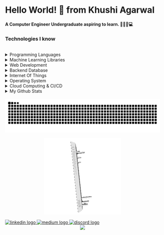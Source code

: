 # Hello World! 👋 from Khushi Agarwal
#### A Computer Engineer Undergraduate aspiring to learn. 👩🏻‍💻💻
  
### Technologies I know
<br clear="both">
<details>
  <summary> Programming Languages </summary>
  <div align="center">
  <img src="https://cdn.jsdelivr.net/gh/devicons/devicon/icons/c/c-original.svg" height="40" alt="c logo"  />  <img width="12" />
  <img src="https://cdn.jsdelivr.net/gh/devicons/devicon/icons/java/java-original-wordmark.svg" height="40" alt="java logo"  />  <img width="12" />
  <img src="https://cdn.jsdelivr.net/gh/devicons/devicon/icons/python/python-original-wordmark.svg" height="40" alt="python logo"  />  <img width="12" />
  </div>
</details>
  
  <details>
  <summary> Machine Learning Libraries </summary>
<img src="https://cdn.jsdelivr.net/gh/devicons/devicon/icons/numpy/numpy-original-wordmark.svg" height="40" alt="numpy logo"  />  <img width="12" />
  <img src="https://cdn.jsdelivr.net/gh/devicons/devicon/icons/pandas/pandas-original-wordmark.svg" height="40" alt="pandas logo"  />  <img width="12" />
  <img src="https://cdn.jsdelivr.net/gh/devicons/devicon/icons/tensorflow/tensorflow-original-wordmark.svg" height="40" alt="TensorFlow logo" />  <img width="12" />
  <img src="https://cdn.jsdelivr.net/gh/devicons/devicon/icons/r/r-original.svg" height="40" alt="r logo"  />  <img width="12" /> 
    <img src="https://cdn.jsdelivr.net/gh/devicons/devicon/icons/rstudio/rstudio-original.svg" height="40" alt="R-studio logo"  />  <img width="12" />  
  <img src="https://cdn.jsdelivr.net/gh/devicons/devicon/icons/jupyter/jupyter-original-wordmark.svg" height="40" alt="Jupyter logo" />  <img width="12" />
  <img src="https://cdn.jsdelivr.net/gh/devicons/devicon/icons/kaggle/kaggle-original-wordmark.svg" height="40" alt="Kaggle logo"  />  <img width="12" />
  </details>
  
  <details>
  <summary> Web Development </summary>
      <div align="center">
  <img src="https://cdn.jsdelivr.net/gh/devicons/devicon/icons/html5/html5-original-wordmark.svg" height="40" alt="html5 logo"  />  <img width="12" />
  <img src="https://cdn.jsdelivr.net/gh/devicons/devicon/icons/css3/css3-original-wordmark.svg" height="40" alt="css3 logo"  />  <img width="12" />
  <img src="https://cdn.jsdelivr.net/gh/devicons/devicon/icons/php/php-original.svg" height="40" alt="php logo"  />  <img width="12" />
  <img src="https://cdn.jsdelivr.net/gh/devicons/devicon/icons/nodejs/nodejs-original-wordmark.svg" height="40" alt="nodejs logo"  />  <img width="12" />
  <img src="https://cdn.jsdelivr.net/gh/devicons/devicon/icons/javascript/javascript-original.svg" height="40" alt="javascript logo"  />  <img width="12" />
  <img src="https://cdn.jsdelivr.net/gh/devicons/devicon/icons/jquery/jquery-original-wordmark.svg" height="40" alt="JQuery logo"  />  <img width="12" /> 
  <img src="https://cdn.jsdelivr.net/gh/devicons/devicon/icons/react/react-original-wordmark.svg" height="40" alt="react logo"  />  <img width="12" />
  <img src="https://cdn.jsdelivr.net/gh/devicons/devicon/icons/express/express-original-wordmark.svg" height="40" alt="express logo"  />  <img width="12" />
  <img src="https://cdn.jsdelivr.net/gh/devicons/devicon/icons/spring/spring-original-wordmark.svg" height="40" alt="Spring Boot Logo" />  <img width="12" />
  </div>
  </details>
<details>
  <summary>Backend Database </summary>    <div align="center">
  <img src="https://cdn.jsdelivr.net/gh/devicons/devicon/icons/firebase/firebase-plain-wordmark.svg" height="40" alt="firebase logo"  />  <img width="12" />
  <img src="https://cdn.jsdelivr.net/gh/devicons/devicon/icons/mysql/mysql-original-wordmark.svg" height="40" alt="mysql logo"  />  <img width="12" />
 <img src="https://cdn.jsdelivr.net/gh/devicons/devicon/icons/vscode/vscode-original-wordmark.svg" height="40" alt="VS Code logo"  />  <img width="12" />

   </div>
  </details>
  
<details>
  <summary> Internet Of Things </summary>    
  <div align="center">
  <img src="https://cdn.jsdelivr.net/gh/devicons/devicon/icons/embeddedc/embeddedc-original.svg" height="40" alt="Embedded C logo"  />  <img width="12" />
  <img src="https://cdn.jsdelivr.net/gh/devicons/devicon/icons/arduino/arduino-original-wordmark.svg" height="40" alt="Arduino logo"  />  <img width="12" /> 
  </div>
</details>  

  <details>
  <summary> Operating System </summary>  
    <div align="center">
   <img src="https://cdn.jsdelivr.net/gh/devicons/devicon/icons/linux/linux-original.svg" height="40" alt="Linux logo"  />  <img width="12" />          
 <img src="https://cdn.jsdelivr.net/gh/devicons/devicon/icons/bash/bash-original.svg" height="40" alt="Bash logo" />  <img width="12" />
    </div>
  </details>
 <details>
  <summary> Cloud Computing & CI/CD </summary>
  <div align="center">

  <img src="https://cdn.jsdelivr.net/gh/devicons/devicon/icons/amazonwebservices/amazonwebservices-original-wordmark.svg" height="40" alt="AWS logo"  />  <img width="12" />
  <img src="https://cdn.jsdelivr.net/gh/devicons/devicon/icons/docker/docker-original-wordmark.svg" height="40" alt="Docker logo"  />  <img width="12" />
  <img src="https://cdn.jsdelivr.net/gh/devicons/devicon/icons/googlecloud/googlecloud-original-wordmark.svg" height="40" alt="GCP logo"  />  <img width="12" />
  <img src="https://cdn.jsdelivr.net/gh/devicons/devicon/icons/kubernetes/kubernetes-plain-wordmark.svg" height="40" alt="Kubernetes logo"  />  <img width="12" />
  <img src="https://cdn.jsdelivr.net/gh/devicons/devicon/icons/github/github-original-wordmark.svg" height="40" alt="Github logo"  />  <img width="12" />    
</div>
<br>

</details>


<details>
  <summary> My Github Stats </summary>
  <div align="center">
  <img src="https://github-readme-stats.vercel.app/api?username=khushiiagarwal&show_icons=true&include_all_commits=true&count_private=true&disable_animations=false&theme=cobalt&locale=en&hide_border=false&order=1" alt="stats graph"  />
    
  <img src="https://github-readme-stats.vercel.app/api/top-langs?username=khushiiagarwal&locale=en&hide_title=false&layout=compact&card_width=320&langs_count=8&theme=cobalt&hide_border=false&order=2" alt="languages graph"  />
  <br> 
  <img src="https://streak-stats.demolab.com?user=khushiiagarwal&locale=en&mode=daily&theme=cobalt&hide_border=false&border_radius=5&order=3" height="150" alt="streak graph"  /> 
  <br>
<a href="https://github-trophies.vercel.app/?username=KhushiiAgarwal" target="_blank">
  <img src="https://github-trophies.vercel.app/?username=KhushiiAgarwal&theme=discord&margin-w=4&margin-h=4&column=4&row=2">
</a>

 <a href="https://github-profile-summary-cards.vercel.app/api/cards/profile-details?username=KhushiiAgarwal">
          <img width="715" src="https://github-profile-summary-cards.vercel.app/api/cards/profile-details?username=KhushiiAgarwal&theme=cobalt"/>
        </a>
  <!-- <img src="https://github-contributor-stats.vercel.app/api?username=KhushiiAgarwal&combine_all_yearly_contributions=true&limit=3&radius=16&theme=cobalt&area=true&order=5" height="100" alt="activity-graph graph"/> -->
  <a href="https://github-profile-summary-cards.vercel.app/api/cards/repos-per-language?username=KhushiiAgarwal">
          <img src="https://github-profile-summary-cards.vercel.app/api/cards/repos-per-language?username=KhushiiAgarwal&theme=cobalt"/>
        </a>
        
<a href="https://github-profile-summary-cards.vercel.app/api/cards/most-commit-language?username=KhushiiAgarwal&">
    <img src="https://github-profile-summary-cards.vercel.app/api/cards/most-commit-language?username=KhushiiAgarwal&theme=cobalt"/>
        </a>
    <br>    
<a href="https://github-profile-summary-cards.vercel.app/api/cards/stats?username=KhushiiAgarwal">
    <img src="https://github-profile-summary-cards.vercel.app/api/cards/stats?username=KhushiiAgarwal&theme=cobalt"/> 
</a>

<a href="https://github-profile-summary-cards.vercel.app/api/cards/productive-time?username=KhushiiAgarwal">
   <img src="https://github-profile-summary-cards.vercel.app/api/cards/productive-time?username=KhushiiAgarwal"/>
</a>
        
  <img src="https://github-readme-activity-graph.vercel.app/graph?username=khushiiagarwal&radius=16&theme=monokai&order=6" height="300" alt="activity-graph graph"  />
  
</div>
</details>

 <br clear="both">
<img src="https://raw.githubusercontent.com/KhushiiAgarwal/KhushiiAgarwal/output/snake.svg" alt="Snake animation" />

<div align="center">
  
![](KhushiiAgarwal-2023.gif)
</div>

<div align="left">
  <a href="https://www.linkedin.com/in/khushi-agarwal-a68090230/" target="_blank">
    <img src="https://raw.githubusercontent.com/maurodesouza/profile-readme-generator/master/src/assets/icons/social/linkedin/default.svg" width="52" height="40" alt="linkedin logo"  />
  </a>
  <a href="https://medium.com/@akhushiagarwal" target="_blank">
    <img src="https://raw.githubusercontent.com/maurodesouza/profile-readme-generator/master/src/assets/icons/social/medium/default.svg" width="52" height="40" alt="medium logo"  />
  </a>
  <a href="donutaskmyname" target="_blank">
    <img src="https://raw.githubusercontent.com/maurodesouza/profile-readme-generator/master/src/assets/icons/social/discord/default.svg" width="52" height="40" alt="discord logo"  />
  </a>
</div>

<div align="center">
  <img src="https://profile-counter.glitch.me/khushiiagarwal/count.svg?"  />
</div>
